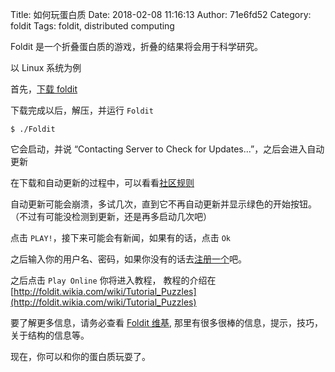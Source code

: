 Title: 如何玩蛋白质
Date: 2018-02-08 11:16:13
Author: 71e6fd52
Category: foldit
Tags: foldit, distributed computing

Foldit 是一个折叠蛋白质的游戏，折叠的结果将会用于科学研究。

以 Linux 系统为例

首先，[下载 foldit](http://fold.it/portal/download/linux)

下载完成以后，解压，并运行 `Foldit`

```
$ ./Foldit
```

它会启动，并说 “Contacting Server to Check for Updates...”，之后会进入自动更新

在下载和自动更新的过程中，可以看看[社区规则](http://fold.it/portal/guidelines)

自动更新可能会崩溃，多试几次，直到它不再自动更新并显示绿色的开始按钮。
（不过有可能没检测到更新，还是再多启动几次吧）

点击 `PLAY!`，接下来可能会有新闻，如果有的话，点击 `Ok`

之后输入你的用户名、密码，如果你没有的话去[注册一个](https://fold.it/portal/user/register)吧。

之后点击 `Play Online` 你将进入教程，
教程的介绍在 [http://foldit.wikia.com/wiki/Tutorial_Puzzles](http://foldit.wikia.com/wiki/Tutorial_Puzzles)

要了解更多信息，请务必查看 [Foldit 维基](http://foldit.wikia.com/wiki/Foldit_Wiki),
那里有很多很棒的信息，提示，技巧，关于结构的信息等。

现在，你可以和你的蛋白质玩耍了。
